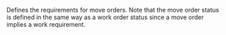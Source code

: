 Defines the requirements for move orders. Note that the move order status is defined in the same way as a work order status since a move order implies a work requirement.

<!-- end of short definition -->

